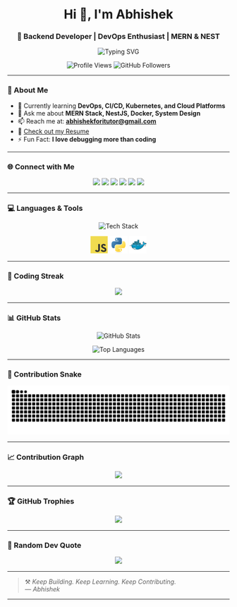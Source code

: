 <h1 align="center">Hi 👋, I'm Abhishek</h1>
<h3 align="center">🚀 Backend Developer | DevOps Enthusiast | MERN & NEST</h3>

<p align="center">
  <img src="https://readme-typing-svg.demolab.com?font=Fira+Code&duration=4000&pause=1000&center=true&vCenter=true&width=435&lines=Backend+Developer;MERN+Stack+Engineer;DevOps+Enthusiast;Always+learning+something+new!" alt="Typing SVG" />
</p>

<p align="center">
  <img src="https://komarev.com/ghpvc/?username=abhi9835004352&label=Profile+Views&color=0e75b6&style=flat" alt="Profile Views" />
  <img src="https://img.shields.io/github/followers/abhi9835004352?label=Follow&style=social" alt="GitHub Followers" />
</p>

---

### 🧠 About Me

- 🌱 Currently learning **DevOps, CI/CD, Kubernetes, and Cloud Platforms**
- 💬 Ask me about **MERN Stack, NestJS, Docker, System Design**
- 📫 Reach me at: **abhishekforitutor@gmail.com**
- 📄 [Check out my Resume](https://drive.google.com/file/d/1NNY8D415c87NDdMBVYee3mQHzhWoFO1a/view?usp=sharing)
- ⚡ Fun Fact: **I love debugging more than coding**

---

### 🌐 Connect with Me

<p align="center">
  <a href="https://twitter.com/abhishe46265421"><img src="https://img.shields.io/badge/Twitter-%231DA1F2.svg?style=for-the-badge&logo=Twitter&logoColor=white" /></a>
  <a href="https://linkedin.com/in/abhishek-kumar-6640b42b0"><img src="https://img.shields.io/badge/LinkedIn-%230077B5.svg?style=for-the-badge&logo=LinkedIn&logoColor=white" /></a>
  <a href="https://kaggle.com/abhi9835004352"><img src="https://img.shields.io/badge/Kaggle-20BEFF?style=for-the-badge&logo=kaggle&logoColor=white" /></a>
  <a href="https://instagram.com/abhi_7209333"><img src="https://img.shields.io/badge/Instagram-E4405F?style=for-the-badge&logo=instagram&logoColor=white" /></a>
  <a href="https://codeforces.com/profile/abhishekforitutor"><img src="https://img.shields.io/badge/Codeforces-1f8acb?style=for-the-badge&logo=codeforces&logoColor=white" /></a>
  <a href="https://leetcode.com/abhishekforitutor"><img src="https://img.shields.io/badge/LeetCode-FFA116?style=for-the-badge&logo=leetcode&logoColor=black" /></a>
</p>

---

### 💻 Languages & Tools

<div align="center" style="display: flex; flex-wrap: wrap; justify-content: center;">
  <img src="https://skillicons.dev/icons?i=nodejs,nestjs,mongodb,express,postgres,docker,kubernetes,aws,linux,git,redis,react,typescript,tailwind" alt="Tech Stack" />
</div>

<p align="center">
  <img src="https://raw.githubusercontent.com/devicons/devicon/master/icons/javascript/javascript-original.svg" width="40" height="40" style="transition: transform 0.2s;" onmouseover="this.style.transform='scale(1.3)'" onmouseout="this.style.transform='scale(1)'"/>
  <img src="https://raw.githubusercontent.com/devicons/devicon/master/icons/python/python-original.svg" width="40" height="40" style="transition: transform 0.2s;" onmouseover="this.style.transform='scale(1.3)'" onmouseout="this.style.transform='scale(1)'"/>
  <img src="https://raw.githubusercontent.com/devicons/devicon/master/icons/docker/docker-original.svg" width="40" height="40" style="transition: transform 0.2s;" onmouseover="this.style.transform='rotate(360deg)'" onmouseout="this.style.transform='rotate(0deg)'"/>
</p>

---

### 🧠 Coding Streak

<p align="center">
  <img src="https://github-readme-streak-stats.herokuapp.com/?user=abhi9835004352&theme=dark&hide_border=true" />
</p>

---

### 📊 GitHub Stats

<p align="center">
  <img src="https://github-readme-stats.vercel.app/api?username=abhi9835004352&show_icons=true&theme=radical" alt="GitHub Stats" />
</p>
<p align="center">
  <img src="https://github-readme-stats.vercel.app/api/top-langs/?username=abhi9835004352&layout=compact&theme=radical" alt="Top Languages" />
</p>

---

### 🐍 Contribution Snake

<p align="center">
  <img src="https://github.com/abhi9835004352/abhi9835004352/blob/output/snake.svg" alt="Snake animation" />
</p>

---

### 📈 Contribution Graph

<p align="center">
  <img src="https://github-readme-activity-graph.vercel.app/graph?username=abhi9835004352&theme=react-dark&area=true&hide_border=true" />
</p>

---

### 🏆 GitHub Trophies

<p align="center">
  <img src="https://github-profile-trophy.vercel.app/?username=abhi9835004352&theme=gruvbox&row=2&column=3" />
</p>

---

### 💬 Random Dev Quote

<p align="center">
  <img src="https://quotes-github-readme.vercel.app/api?type=horizontal&theme=tokyonight" />
</p>

---

> ⚒️ *Keep Building. Keep Learning. Keep Contributing.*  
> — *Abhishek*

---
